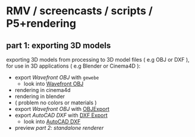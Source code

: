 # RMV / screencasts / scripts / P5+rendering

## part 1: exporting 3D models

exporting 3D models from processing to 3D model files ( e.g OBJ or DXF ), for use in 3D applications ( e.g Blender or Cinema4D ):

- export *Wavefront OBJ* with `gewebe`
    - look into [Wavefront OBJ](https://de.wikipedia.org/wiki/Wavefront_OBJ)
- rendering in cinema4d
- rendering in blender
- ( problem no colors or materials )
- export *Wavefront OBJ* with [OBJExport](http://n-e-r-v-o-u-s.com/tools/obj)
- export *AutoCAD DXF* with [DXF Export](https://processing.org/reference/libraries/dxf/index.html)
    - look into [AutoCAD DXF](https://de.wikipedia.org/wiki/Drawing_Interchange_Format)
- preview *part 2: standalone renderer*
